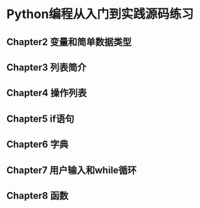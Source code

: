 # Python编程从入门到实践源码练习


## Chapter2  变量和简单数据类型

## Chapter3 列表简介

## Chapter4 操作列表

## Chapter5 if语句

## Chapter6 字典

## Chapter7 用户输入和while循环

## Chapter8 函数